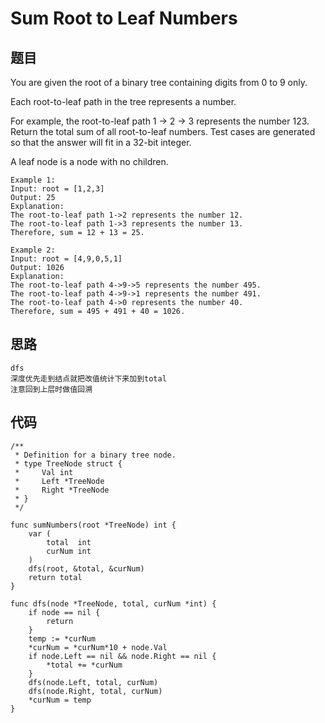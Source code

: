 #  Sum Root to Leaf Numbers


## 题目

You are given the root of a binary tree containing digits from 0 to 9 only.

Each root-to-leaf path in the tree represents a number.

For example, the root-to-leaf path 1 -> 2 -> 3 represents the number 123.
Return the total sum of all root-to-leaf numbers. Test cases are generated so that the answer will fit in a 32-bit integer.

A leaf node is a node with no children.



```
Example 1:
Input: root = [1,2,3]
Output: 25
Explanation:
The root-to-leaf path 1->2 represents the number 12.
The root-to-leaf path 1->3 represents the number 13.
Therefore, sum = 12 + 13 = 25.

Example 2:
Input: root = [4,9,0,5,1]
Output: 1026
Explanation:
The root-to-leaf path 4->9->5 represents the number 495.
The root-to-leaf path 4->9->1 represents the number 491.
The root-to-leaf path 4->0 represents the number 40.
Therefore, sum = 495 + 491 + 40 = 1026.
```

## 思路

```
dfs
深度优先走到结点就把改值统计下来加到total
注意回到上层时做值回溯
```

## 代码


```golang
/**
 * Definition for a binary tree node.
 * type TreeNode struct {
 *     Val int
 *     Left *TreeNode
 *     Right *TreeNode
 * }
 */

func sumNumbers(root *TreeNode) int {
	var (
		total  int
		curNum int
	)
	dfs(root, &total, &curNum)
	return total
}

func dfs(node *TreeNode, total, curNum *int) {
	if node == nil {
		return
	}
	temp := *curNum
	*curNum = *curNum*10 + node.Val
	if node.Left == nil && node.Right == nil {
		*total += *curNum
	}
	dfs(node.Left, total, curNum)
	dfs(node.Right, total, curNum)
	*curNum = temp
}

```
